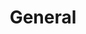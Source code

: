 ---
title: General
description: This and that. A bit of everything.

# Badge style
style:
    background: "#5f2a84"
    color: "#fff"
---